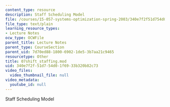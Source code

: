 ```yaml
---
content_type: resource
description: Staff Scheduling Model
file: /courses/15-057-systems-optimization-spring-2003/340e7f2f51d754d01f6933b320b82c73_07shift_staffing.mod
file_type: text/plain
learning_resource_types:
- Lecture Notes
ocw_type: OCWFile
parent_title: Lecture Notes
parent_type: CourseSection
parent_uid: 7d70ed88-1800-6902-1de5-3b7aa21c9465
resourcetype: Other
title: 07shift_staffing.mod
uid: 340e7f2f-51d7-54d0-1f69-33b320b82c73
video_files:
  video_thumbnail_file: null
video_metadata:
  youtube_id: null
---
```

Staff Scheduling Model

